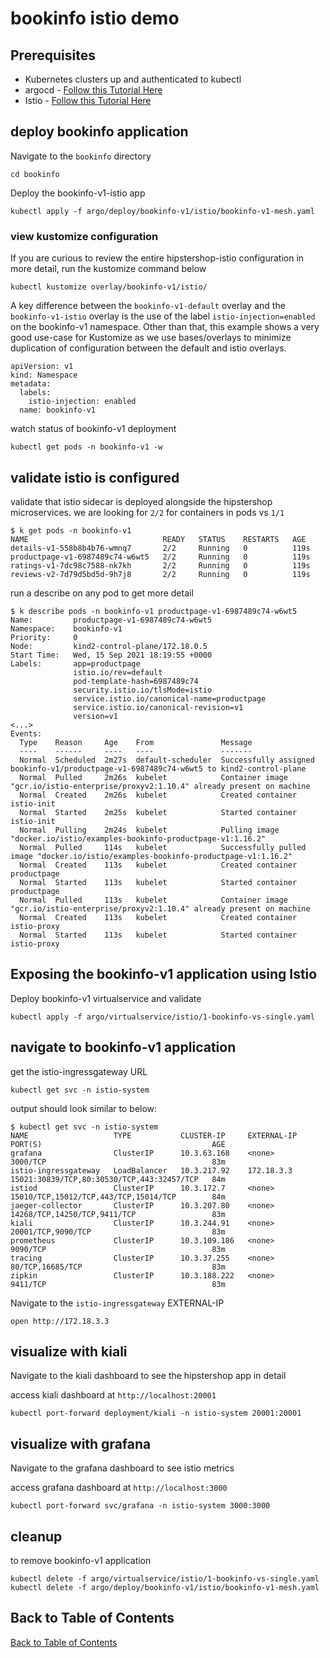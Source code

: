 # bookinfo istio demo

## Prerequisites
- Kubernetes clusters up and authenticated to kubectl
- argocd - [Follow this Tutorial Here](https://github.com/solo-io/gitops-library/tree/main/argocd)
- Istio - [Follow this Tutorial Here](https://github.com/solo-io/gitops-library/tree/main/istio)


## deploy bookinfo application
Navigate to the `bookinfo` directory
```
cd bookinfo
```

Deploy the bookinfo-v1-istio app
```
kubectl apply -f argo/deploy/bookinfo-v1/istio/bookinfo-v1-mesh.yaml
```

### view kustomize configuration
If you are curious to review the entire hipstershop-istio configuration in more detail, run the kustomize command below
```
kubectl kustomize overlay/bookinfo-v1/istio/
```

A key difference between the `bookinfo-v1-default` overlay and the `bookinfo-v1-istio` overlay is the use of the label `istio-injection=enabled` on the bookinfo-v1 namespace. Other than that, this example shows a very good use-case for Kustomize as we use bases/overlays to minimize duplication of configuration between the default and istio overlays.
```
apiVersion: v1
kind: Namespace
metadata:
  labels:
    istio-injection: enabled
  name: bookinfo-v1
```

watch status of bookinfo-v1 deployment
```
kubectl get pods -n bookinfo-v1 -w
```

## validate istio is configured
validate that istio sidecar is deployed alongside the hipstershop microservices. we are looking for `2/2` for containers in pods vs `1/1`
```
$ k get pods -n bookinfo-v1
NAME                              READY   STATUS    RESTARTS   AGE
details-v1-558b8b4b76-wmnq7       2/2     Running   0          119s
productpage-v1-6987489c74-w6wt5   2/2     Running   0          119s
ratings-v1-7dc98c7588-nk7kh       2/2     Running   0          119s
reviews-v2-7d79d5bd5d-9h7j8       2/2     Running   0          119s
```

run a describe on any pod to get more detail
```
$ k describe pods -n bookinfo-v1 productpage-v1-6987489c74-w6wt5
Name:         productpage-v1-6987489c74-w6wt5
Namespace:    bookinfo-v1
Priority:     0
Node:         kind2-control-plane/172.18.0.5
Start Time:   Wed, 15 Sep 2021 18:19:55 +0000
Labels:       app=productpage
              istio.io/rev=default
              pod-template-hash=6987489c74
              security.istio.io/tlsMode=istio
              service.istio.io/canonical-name=productpage
              service.istio.io/canonical-revision=v1
              version=v1
<...>
Events:
  Type    Reason     Age    From               Message
  ----    ------     ----   ----               -------
  Normal  Scheduled  2m27s  default-scheduler  Successfully assigned bookinfo-v1/productpage-v1-6987489c74-w6wt5 to kind2-control-plane
  Normal  Pulled     2m26s  kubelet            Container image "gcr.io/istio-enterprise/proxyv2:1.10.4" already present on machine
  Normal  Created    2m26s  kubelet            Created container istio-init
  Normal  Started    2m25s  kubelet            Started container istio-init
  Normal  Pulling    2m24s  kubelet            Pulling image "docker.io/istio/examples-bookinfo-productpage-v1:1.16.2"
  Normal  Pulled     114s   kubelet            Successfully pulled image "docker.io/istio/examples-bookinfo-productpage-v1:1.16.2"
  Normal  Created    113s   kubelet            Created container productpage
  Normal  Started    113s   kubelet            Started container productpage
  Normal  Pulled     113s   kubelet            Container image "gcr.io/istio-enterprise/proxyv2:1.10.4" already present on machine
  Normal  Created    113s   kubelet            Created container istio-proxy
  Normal  Started    113s   kubelet            Started container istio-proxy
```

## Exposing the bookinfo-v1 application using Istio
Deploy bookinfo-v1 virtualservice and validate
```
kubectl apply -f argo/virtualservice/istio/1-bookinfo-vs-single.yaml
```

## navigate to bookinfo-v1 application
get the istio-ingressgateway URL
```
kubectl get svc -n istio-system
```

output should look similar to below:
```
$ kubectl get svc -n istio-system
NAME                   TYPE           CLUSTER-IP     EXTERNAL-IP   PORT(S)                                      AGE
grafana                ClusterIP      10.3.63.168    <none>        3000/TCP                                     83m
istio-ingressgateway   LoadBalancer   10.3.217.92    172.18.3.3    15021:30839/TCP,80:30530/TCP,443:32457/TCP   84m
istiod                 ClusterIP      10.3.172.7     <none>        15010/TCP,15012/TCP,443/TCP,15014/TCP        84m
jaeger-collector       ClusterIP      10.3.207.80    <none>        14268/TCP,14250/TCP,9411/TCP                 83m
kiali                  ClusterIP      10.3.244.91    <none>        20001/TCP,9090/TCP                           83m
prometheus             ClusterIP      10.3.109.186   <none>        9090/TCP                                     83m
tracing                ClusterIP      10.3.37.255    <none>        80/TCP,16685/TCP                             83m
zipkin                 ClusterIP      10.3.188.222   <none>        9411/TCP                                     83m
```

Navigate to the `istio-ingressgateway` EXTERNAL-IP
```
open http://172.18.3.3
```

## visualize with kiali
Navigate to the kiali dashboard to see the hipstershop app in detail

access kiali dashboard at `http://localhost:20001`
```
kubectl port-forward deployment/kiali -n istio-system 20001:20001
```

## visualize with grafana
Navigate to the grafana dashboard to see istio metrics

access grafana dashboard at `http://localhost:3000`
```
kubectl port-forward svc/grafana -n istio-system 3000:3000
```

## cleanup
to remove bookinfo-v1 application
```
kubectl delete -f argo/virtualservice/istio/1-bookinfo-vs-single.yaml
kubectl delete -f argo/deploy/bookinfo-v1/istio/bookinfo-v1-mesh.yaml
``` 

## Back to Table of Contents
[Back to Table of Contents](https://github.com/solo-io/gitops-library#table-of-contents---labs)